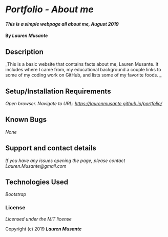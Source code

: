 # _Portfolio - About me_

#### _This is a simple webpage all about me, August 2019_

#### By _**Lauren Musante**_

## Description

_This is a basic website that contains facts about me, Lauren Musante. It includes where I came from, my educational background a couple links to some of my coding work on GitHub, and lists some of my favorite foods. _

## Setup/Installation Requirements

_Open browser.
Navigate to URL: https://laurenmusante.github.io/portfolio/_

## Known Bugs

_None_

## Support and contact details

_If you have any issues opening the page, please contact Lauren.Musante@gmail.com_

## Technologies Used

_Bootstrap_

### License

*Licensed under the MIT license*

Copyright (c) 2019 **_Lauren Musante_**
